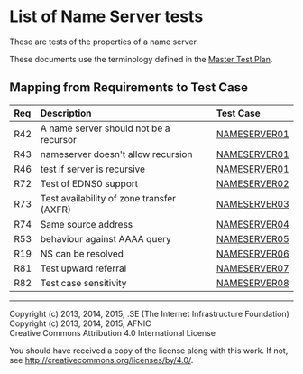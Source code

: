 # List of Name Server tests

These are tests of the properties of a name server.

These documents use the terminology defined in the
[Master Test Plan](../Master%20Test%20Plan.md).

## Mapping from Requirements to Test Case

|Req| Description                              | Test Case                     |
|:--|:-----------------------------------------|:------------------------------|
|R42|A name server should not be a recursor    |[NAMESERVER01](nameserver01.md)|
|R43|nameserver doesn't allow recursion        |[NAMESERVER01](nameserver01.md)|
|R46|test if server is recursive               |[NAMESERVER01](nameserver01.md)|
|R72|Test of EDNS0 support                     |[NAMESERVER02](nameserver02.md)|
|R73|Test availability of zone transfer (AXFR) |[NAMESERVER03](nameserver03.md)|
|R74|Same source address                       |[NAMESERVER04](nameserver04.md)|
|R53|behaviour against AAAA query              |[NAMESERVER05](nameserver05.md)|
|R19|NS can be resolved                        |[NAMESERVER06](nameserver06.md)|
|R81|Test upward referral                      |[NAMESERVER07](nameserver07.md)|
|R82|Test case sensitivity                     |[NAMESERVER08](nameserver08.md)|

-------

Copyright (c) 2013, 2014, 2015, .SE (The Internet Infrastructure Foundation)  
Copyright (c) 2013, 2014, 2015, AFNIC  
Creative Commons Attribution 4.0 International License

You should have received a copy of the license along with this
work.  If not, see <http://creativecommons.org/licenses/by/4.0/>.
